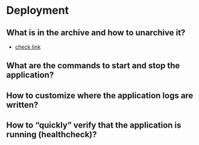 # Deployment

## What is in the archive and how to unarchive it?

- [check link](https://www.how2shout.com/linux/linux-zip-commands-to-archive-or-unarchive-files/)

## What are the commands to start and stop the application?

## How to customize where the application logs are written?

## How to “quickly” verify that the application is running (healthcheck)?
